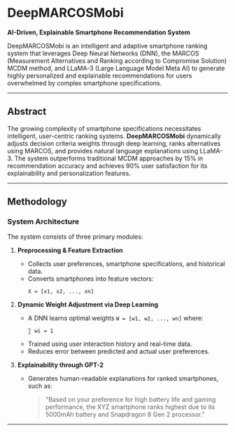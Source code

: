 # DeepMARCOSMobi

**AI-Driven, Explainable Smartphone Recommendation System**

DeepMARCOSMobi is an intelligent and adaptive smartphone ranking system that leverages Deep Neural Networks (DNN), the MARCOS (Measurement Alternatives and Ranking according to Compromise Solution) MCDM method, and LLaMA-3 (Large Language Model Meta AI) to generate highly personalized and explainable recommendations for users overwhelmed by complex smartphone specifications.

---

## Abstract

The growing complexity of smartphone specifications necessitates intelligent, user-centric ranking systems. **DeepMARCOSMobi** dynamically adjusts decision criteria weights through deep learning, ranks alternatives using MARCOS, and provides natural language explanations using LLaMA-3. The system outperforms traditional MCDM approaches by 15% in recommendation accuracy and achieves 90% user satisfaction for its explainability and personalization features.

---

##  Methodology

###  System Architecture

The system consists of three primary modules:

1. **Preprocessing & Feature Extraction**  
   - Collects user preferences, smartphone specifications, and historical data.  
   - Converts smartphones into feature vectors:
     ```
     X = [x1, x2, ..., xn]
     ```

2. **Dynamic Weight Adjustment via Deep Learning**  
   - A DNN learns optimal weights `W = [w1, w2, ..., wn]` where:
     ```
     ∑ wi = 1
     ```
   - Trained using user interaction history and real-time data.
   - Reduces error between predicted and actual user preferences.

3. **Explainability through GPT-2**  
   - Generates human-readable explanations for ranked smartphones, such as:  
     > "Based on your preference for high battery life and gaming performance, the XYZ smartphone ranks highest due to its 5000mAh battery and Snapdragon 8 Gen 2 processor."

---
